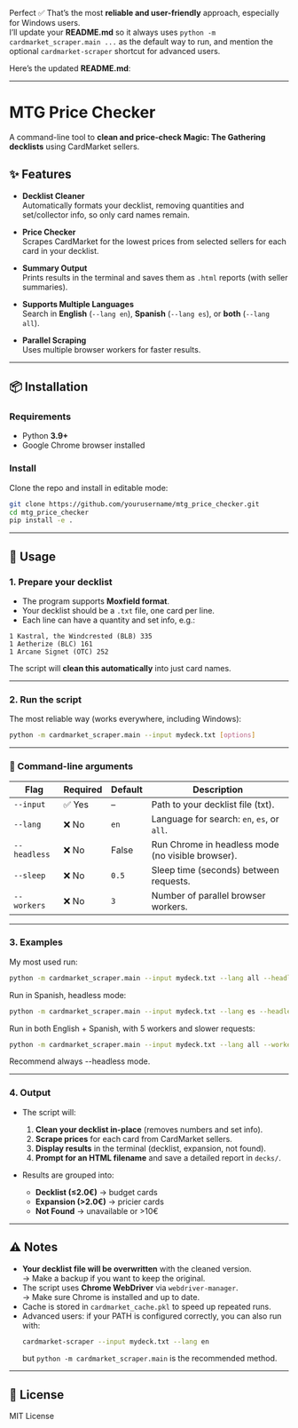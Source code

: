 Perfect ✅ That’s the most **reliable and user-friendly** approach, especially for Windows users.  
I’ll update your **README.md** so it always uses `python -m cardmarket_scraper.main ...` as the default way to run, and mention the optional `cardmarket-scraper` shortcut for advanced users.  

Here’s the updated **README.md**:

---

# MTG Price Checker

A command-line tool to **clean and price-check Magic: The Gathering decklists** using CardMarket sellers.

## ✨ Features

- **Decklist Cleaner**  
  Automatically formats your decklist, removing quantities and set/collector info, so only card names remain.

- **Price Checker**  
  Scrapes CardMarket for the lowest prices from selected sellers for each card in your decklist.

- **Summary Output**  
  Prints results in the terminal and saves them as `.html` reports (with seller summaries).

- **Supports Multiple Languages**  
  Search in **English** (`--lang en`), **Spanish** (`--lang es`), or **both** (`--lang all`).

- **Parallel Scraping**  
  Uses multiple browser workers for faster results.

---

## 📦 Installation

### Requirements
- Python **3.9+**
- Google Chrome browser installed

### Install
Clone the repo and install in editable mode:

```bash
git clone https://github.com/yourusername/mtg_price_checker.git
cd mtg_price_checker
pip install -e .
```

---

## 🚀 Usage

### 1. Prepare your decklist
- The program supports **Moxfield format**.  
- Your decklist should be a `.txt` file, one card per line.  
- Each line can have a quantity and set info, e.g.:

```
1 Kastral, the Windcrested (BLB) 335
1 Aetherize (BLC) 161
1 Arcane Signet (OTC) 252
```

The script will **clean this automatically** into just card names.

---

### 2. Run the script

The most reliable way (works everywhere, including Windows):

```bash
python -m cardmarket_scraper.main --input mydeck.txt [options]
```

---

### 🔧 Command-line arguments

| Flag         | Required | Default | Description |
|--------------|----------|---------|-------------|
| `--input`    | ✅ Yes   | –       | Path to your decklist file (txt). |
| `--lang`     | ❌ No    | `en`    | Language for search: `en`, `es`, or `all`. |
| `--headless` | ❌ No    | False   | Run Chrome in headless mode (no visible browser). |
| `--sleep`    | ❌ No    | `0.5`   | Sleep time (seconds) between requests. |
| `--workers`  | ❌ No    | `3`     | Number of parallel browser workers. |

---

### 3. Examples

My most used run:
```bash
python -m cardmarket_scraper.main --input mydeck.txt --lang all --headless
```

Run in Spanish, headless mode:
```bash
python -m cardmarket_scraper.main --input mydeck.txt --lang es --headless
```

Run in both English + Spanish, with 5 workers and slower requests:
```bash
python -m cardmarket_scraper.main --input mydeck.txt --lang all --workers 5 --sleep 1.0 --headless
```

Recommend always --headless mode.

---

### 4. Output

- The script will:
  1. **Clean your decklist in-place** (removes numbers and set info).
  2. **Scrape prices** for each card from CardMarket sellers.
  3. **Display results** in the terminal (decklist, expansion, not found).
  4. **Prompt for an HTML filename** and save a detailed report in `decks/`.

- Results are grouped into:
  - **Decklist (≤2.0€)** → budget cards  
  - **Expansion (>2.0€)** → pricier cards  
  - **Not Found** → unavailable or >10€  

---

## ⚠️ Notes

- **Your decklist file will be overwritten** with the cleaned version.  
  → Make a backup if you want to keep the original.  
- The script uses **Chrome WebDriver** via `webdriver-manager`.  
  → Make sure Chrome is installed and up to date.  
- Cache is stored in `cardmarket_cache.pkl` to speed up repeated runs.  
- Advanced users: if your PATH is configured correctly, you can also run with:
  ```bash
  cardmarket-scraper --input mydeck.txt --lang en
  ```
  but `python -m cardmarket_scraper.main` is the recommended method.

---

## 📝 License

MIT License